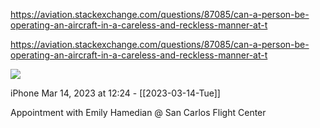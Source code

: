 https://aviation.stackexchange.com/questions/87085/can-a-person-be-operating-an-aircraft-in-a-careless-and-reckless-manner-at-t

https://aviation.stackexchange.com/questions/87085/can-a-person-be-operating-an-aircraft-in-a-careless-and-reckless-manner-at-t

![](<file:///Users/johnoleary/Library/Mobile Documents/iCloud~is~workflow~my~workflows/Documents/Screenshots/2023-03-14 122412.png>)

iPhone
Mar 14, 2023 at 12:24 - [[2023-03-14-Tue]]

Appointment with Emily Hamedian @ San Carlos Flight Center